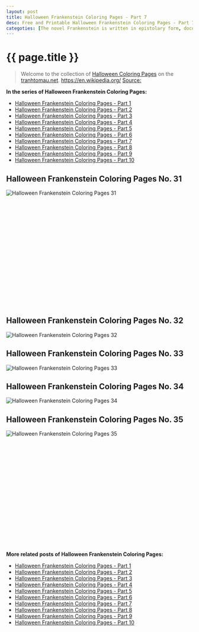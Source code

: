 ```yaml
---
layout: post
title: Halloween Frankenstein Coloring Pages - Part 7
desc: Free and Printable Halloween Frankenstein Coloring Pages - Part 7
categoties: [The novel Frankenstein is written in epistolary form, documenting a fictional correspondence between Captain Robert Walton and his sister, Margaret Walton Saville. Walton is a failed writer and captain who sets out to explore the North Pole and expand his scientific knowledge in hopes of achieving fame. During the voyage, the crew spots a dog sled driven by a gigantic figure. A few hours later, the crew rescues a nearly frozen and emaciated man named Victor Frankenstein. Frankenstein has been in pursuit of the gigantic man observed by Walton's crew. Frankenstein starts to recover from his exertion; he sees in Walton the same obsession that has destroyed him, and recounts a story of his life's miseries to Walton as a warning. The recounted story serves as the frame for Frankenstein's narrative.]
---
```

{{ page.title }}
================
> Welcome to the collection of [Halloween Coloring Pages](http://tranhtomau.net/) on the [tranhtomau.net](http://tranhtomau.net/). https://en.wikipedia.org/ [Source: ]()

**In the series of Halloween Frankenstein Coloring Pages:**

* [Halloween Frankenstein Coloring Pages - Part 1](http://tranhtomau.net/2018/09/13/Halloween-Frankenstein-Coloring-Pages-part-1.html)
* [Halloween Frankenstein Coloring Pages - Part 2](http://tranhtomau.net/2018/09/13/Halloween-Frankenstein-Coloring-Pages-part-2.html)
* [Halloween Frankenstein Coloring Pages - Part 3](http://tranhtomau.net/2018/09/13/Halloween-Frankenstein-Coloring-Pages-part-3.html)
* [Halloween Frankenstein Coloring Pages - Part 4](http://tranhtomau.net/2018/09/13/Halloween-Frankenstein-Coloring-Pages-part-4.html)
* [Halloween Frankenstein Coloring Pages - Part 5](http://tranhtomau.net/2018/09/13/Halloween-Frankenstein-Coloring-Pages-part-5.html)
* [Halloween Frankenstein Coloring Pages - Part 6](http://tranhtomau.net/2018/09/13/Halloween-Frankenstein-Coloring-Pages-part-6.html)
* [Halloween Frankenstein Coloring Pages - Part 7](http://tranhtomau.net/2018/09/13/Halloween-Frankenstein-Coloring-Pages-part-7.html)
* [Halloween Frankenstein Coloring Pages - Part 8](http://tranhtomau.net/2018/09/13/Halloween-Frankenstein-Coloring-Pages-part-8.html)
* [Halloween Frankenstein Coloring Pages - Part 9](http://tranhtomau.net/2018/09/13/Halloween-Frankenstein-Coloring-Pages-part-9.html)
* [Halloween Frankenstein Coloring Pages - Part 10](http://tranhtomau.net/2018/09/13/Halloween-Frankenstein-Coloring-Pages-part-10.html)

## Halloween Frankenstein Coloring Pages No. 31
![Halloween Frankenstein Coloring Pages 31](http://tranhtomau.net/img2/Halloween-Frankenstein-Coloring-Pages%20(31).jpg "Halloween Frankenstein Coloring Pages 31")

<script async src="//pagead2.googlesyndication.com/pagead/js/adsbygoogle.js"></script><!-- Texxtonly --><ins class="adsbygoogle" style="display:inline-block;width:336px;height:280px" data-ad-client="ca-pub-6753140515841889" data-ad-slot="3207852233"></ins><script>(adsbygoogle = window.adsbygoogle || []).push({}); </script>

## Halloween Frankenstein Coloring Pages No. 32
![Halloween Frankenstein Coloring Pages 32](http://tranhtomau.net/img2/Halloween-Frankenstein-Coloring-Pages%20(32).jpg "Halloween Frankenstein Coloring Pages 32")

## Halloween Frankenstein Coloring Pages No. 33
![Halloween Frankenstein Coloring Pages 33](http://tranhtomau.net/img2/Halloween-Frankenstein-Coloring-Pages%20(33).jpg "Halloween Frankenstein Coloring Pages 33")

## Halloween Frankenstein Coloring Pages No. 34
![Halloween Frankenstein Coloring Pages 34](http://tranhtomau.net/img2/Halloween-Frankenstein-Coloring-Pages%20(34).jpg "Halloween Frankenstein Coloring Pages 34")

## Halloween Frankenstein Coloring Pages No. 35
![Halloween Frankenstein Coloring Pages 35](http://tranhtomau.net/img2/Halloween-Frankenstein-Coloring-Pages%20(35).jpg "Halloween Frankenstein Coloring Pages 35")

<script async src="//pagead2.googlesyndication.com/pagead/js/adsbygoogle.js"></script><!-- Texxtonly --><ins class="adsbygoogle" style="display:inline-block;width:336px;height:280px" data-ad-client="ca-pub-6753140515841889" data-ad-slot="3207852233"></ins><script>(adsbygoogle = window.adsbygoogle || []).push({}); </script>

**More related posts of Halloween Frankenstein Coloring Pages:**

* [Halloween Frankenstein Coloring Pages - Part 1](http://tranhtomau.net/2018/09/13/Halloween-Frankenstein-Coloring-Pages-part-1.html)
* [Halloween Frankenstein Coloring Pages - Part 2](http://tranhtomau.net/2018/09/13/Halloween-Frankenstein-Coloring-Pages-part-2.html)
* [Halloween Frankenstein Coloring Pages - Part 3](http://tranhtomau.net/2018/09/13/Halloween-Frankenstein-Coloring-Pages-part-3.html)
* [Halloween Frankenstein Coloring Pages - Part 4](http://tranhtomau.net/2018/09/13/Halloween-Frankenstein-Coloring-Pages-part-4.html)
* [Halloween Frankenstein Coloring Pages - Part 5](http://tranhtomau.net/2018/09/13/Halloween-Frankenstein-Coloring-Pages-part-5.html)
* [Halloween Frankenstein Coloring Pages - Part 6](http://tranhtomau.net/2018/09/13/Halloween-Frankenstein-Coloring-Pages-part-6.html)
* [Halloween Frankenstein Coloring Pages - Part 7](http://tranhtomau.net/2018/09/13/Halloween-Frankenstein-Coloring-Pages-part-7.html)
* [Halloween Frankenstein Coloring Pages - Part 8](http://tranhtomau.net/2018/09/13/Halloween-Frankenstein-Coloring-Pages-part-8.html)
* [Halloween Frankenstein Coloring Pages - Part 9](http://tranhtomau.net/2018/09/13/Halloween-Frankenstein-Coloring-Pages-part-9.html)
* [Halloween Frankenstein Coloring Pages - Part 10](http://tranhtomau.net/2018/09/13/Halloween-Frankenstein-Coloring-Pages-part-10.html)

